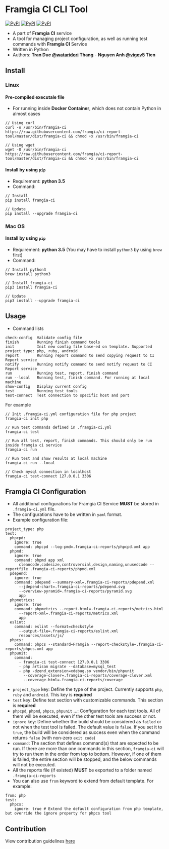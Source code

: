 # Framgia CI CLI Tool

[![PyPI](https://img.shields.io/pypi/status/framgia-ci.svg)](https://pypi.python.org/pypi/framgia-ci/)
[![PyPI](https://img.shields.io/pypi/v/framgia-ci.svg)](https://pypi.python.org/pypi/framgia-ci/)
[![PyPI](https://img.shields.io/pypi/pyversions/framgia-ci.svg)]([![PyPI](https://img.shields.io/pypi/v/framgia-ci.svg)](https://pypi.python.org/pypi/framgia-ci/))

- A part of **Framgia CI** service
- A tool for managing project configuration, as well as running test commands with **Framgia CI** Service
- Written in Python
- Authors: **Tran Duc [@wataridori](https://github.com/wataridori) Thang** - **Nguyen Anh [@vigov5](https://github.com/vigov5) Tien**

## Install
### Linux
#### Pre-compiled executale file
- For running inside **Docker Container**, which does not contain Python in almost cases
```
// Using curl
curl -o /usr/bin/framgia-ci https://raw.githubusercontent.com/framgia/ci-report-tool/master/dist/framgia-ci && chmod +x /usr/bin/framgia-ci

// Using wget
wget -O /usr/bin/framgia-ci https://raw.githubusercontent.com/framgia/ci-report-tool/master/dist/framgia-ci && chmod +x /usr/bin/framgia-ci
```
#### Install by using `pip`
- Requirement: **python 3.5**
- Command:
```
// Install
pip install framgia-ci

// Update
pip install --upgrade framgia-ci
```

### Mac OS
#### Install by using `pip`
- Requirement: **python 3.5** (You may have to install `python3` by using `brew` first)
- Command:
```
// Install python3
brew install python3

// Install framgia-ci
pip3 install framgia-ci

// Update
pip3 install --upgrade framgia-ci
```

## Usage
- Command lists
```
check-config  Validate config file
finish        Running finish command tools
init          Init new config file base-ed on template. Supported project type: php, ruby, android
report        Running report command to send copying request to CI Report service
notify        Running notify command to send notify request to CI Report service
run           Running test, report, finish command
run --local   Running test, finish command. For running at local machine
show-config   Display current config
test          Running test tools
test-connect  Test connection to specific host and port
```

For example
```
// Init .framgia-ci.yml configuration file for php project
framgia-ci init php

// Run test commands defined in .framgia-ci.yml
framgia-ci test

// Run all test, report, finish commands. This should only be run inside framgia ci service
framgia-ci run

// Run test and show results at local machine
framgia-ci run --local

// Check mysql connection in localhost
framgia-ci test-connect 127.0.0.1 3306
```

## Framgia CI Configuration
- All additional configurations for Framgia CI Service **MUST** be stored in `.framgia-ci.yml` file.
- The configurations have to be written in `yaml` format.
- Example configuration file:
```
project_type: php
test:
  phpcpd:
    ignore: true
    command: phpcpd --log-pmd=.framgia-ci-reports/phpcpd.xml app
  phpmd:
    ignore: true
    command: phpmd app xml
      cleancode,codesize,controversial,design,naming,unusedcode --reportfile .framgia-ci-reports/phpmd.xml
  pdepend:
    ignore: true
    command: pdepend --summary-xml=.framgia-ci-reports/pdepend.xml
      --jdepend-chart=.framgia-ci-reports/pdepend.svg
      --overview-pyramid=.framgia-ci-reports/pyramid.svg
      app
  phpmetrics:
    ignore: true
    command: phpmetrics --report-html=.framgia-ci-reports/metrics.html
      --report-xml=.framgia-ci-reports/metrics.xml
      app
  eslint:
    command: eslint --format=checkstyle
      --output-file=.framgia-ci-reports/eslint.xml
      resources/assets/js/
  phpcs:
    command: phpcs --standard=Framgia --report-checkstyle=.framgia-ci-reports/phpcs.xml app
  phpunit:
    command:
      - framgia-ci test-connect 127.0.0.1 3306
      - php artisan migrate --database=mysql_test
      - php -dzend_extension=xdebug.so vendor/bin/phpunit
        --coverage-clover=.framgia-ci-reports/coverage-clover.xml
        --coverage-html=.framgia-ci-reports/coverage
```
- `project_type` key: Define the type of the project. Currently supports `php`, `ruby` and `android`. This key is **required**
- `test` key: Define test section with customizable commands. This section is **required**
- `phpcpd`, `phpmd`, `phpcs`, `phpunit` ...: Configuration for each test tools. All of them will be executed, even if the other test tools are success or not.
- `ignore` key: Define whether the build should be considered as `failed` or not when the test tool is failed. The default value is `false`. If you set it to `true`, the build will be considered as success even when the command returns `false` (with non-zero `exit code`)
- `command`: The section that defines command(s) that are expected to be run. If there are more than one commands in this section, `framgia-ci` will try to run them in the order from top to bottom. However, if one of them is failed, the entire section will be stopped, and the below commands will not be executed.
- All the reports file (if existed) **MUST** be exported to a folder named `.framgia-ci-reports`
- You can also use `from` keyword to extend from default template. For example:
```
from: php
test:
  phpcs:
    ignore: true # Extend the default configuration from php template, but override the ignore property for phpcs tool
```

Contribution
--------------
View contribution guidelines [here](./CONTRIBUTING.md)

